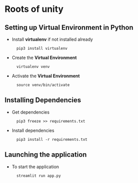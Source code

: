 # Roots of unity
## Setting up Virtual Environment in Python
- Install **virtualenv** if not installed already

        pip3 install virtualenv
- Create the **Virtual Environment**

        virtualenv venv
- Activate the **Virtual Environment**

        source venv/bin/activate
## Installing Dependencies
- Get dependencies

        pip3 freeze >> requirements.txt
- Install dependencies

        pip3 install -r requirements.txt
## Launching the application
- To start the application

        streamlit run app.py
